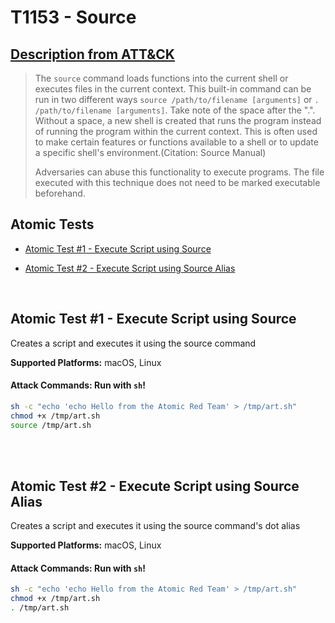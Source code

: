 # T1153 - Source
## [Description from ATT&CK](https://attack.mitre.org/wiki/Technique/T1153)
<blockquote>The <code>source</code> command loads functions into the current shell or executes files in the current context. This built-in command can be run in two different ways <code>source /path/to/filename [arguments]</code> or <code>. /path/to/filename [arguments]</code>. Take note of the space after the ".". Without a space, a new shell is created that runs the program instead of running the program within the current context. This is often used to make certain features or functions available to a shell or to update a specific shell's environment.(Citation: Source Manual)

Adversaries can abuse this functionality to execute programs. The file executed with this technique does not need to be marked executable beforehand.</blockquote>

## Atomic Tests

- [Atomic Test #1 - Execute Script using Source](#atomic-test-1---execute-script-using-source)

- [Atomic Test #2 - Execute Script using Source Alias](#atomic-test-2---execute-script-using-source-alias)


<br/>

## Atomic Test #1 - Execute Script using Source
Creates a script and executes it using the source command

**Supported Platforms:** macOS, Linux





#### Attack Commands: Run with `sh`! 


```sh
sh -c "echo 'echo Hello from the Atomic Red Team' > /tmp/art.sh"
chmod +x /tmp/art.sh
source /tmp/art.sh
```






<br/>
<br/>

## Atomic Test #2 - Execute Script using Source Alias
Creates a script and executes it using the source command's dot alias

**Supported Platforms:** macOS, Linux





#### Attack Commands: Run with `sh`! 


```sh
sh -c "echo 'echo Hello from the Atomic Red Team' > /tmp/art.sh"
chmod +x /tmp/art.sh
. /tmp/art.sh
```






<br/>
